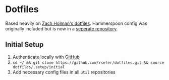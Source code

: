 # Dotfiles

Based heavily on [Zach Holman's dotfiles](https://github.com/holman/dotfiles). Hammerspoon config was originally included but is now in a [seperate repository](https://github.com/rsefer/hammerspoon-config).

## Initial Setup

1. Authenticate locally with [GitHub](https://help.github.com/articles/connecting-to-github-with-ssh/)
2. `cd ~/ && git clone https://github.com/rsefer/dotfiles.git && source dotfiles/.setup/initial`
3. Add necessary config files in all `util` repositories
